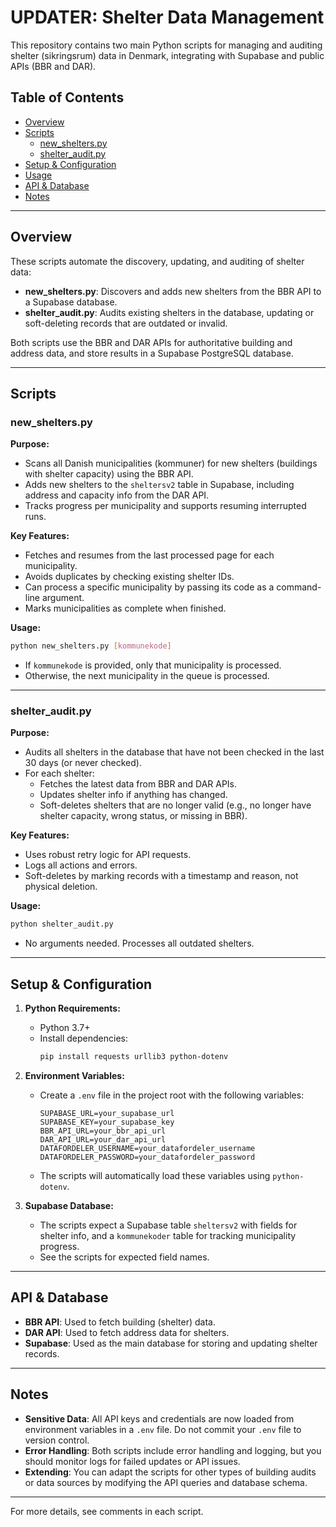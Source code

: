 # UPDATER: Shelter Data Management

This repository contains two main Python scripts for managing and auditing shelter (sikringsrum) data in Denmark, integrating with Supabase and public APIs (BBR and DAR).

## Table of Contents
- [Overview](#overview)
- [Scripts](#scripts)
  - [new_shelters.py](#new_shelterspy)
  - [shelter_audit.py](#shelter_auditpy)
- [Setup & Configuration](#setup--configuration)
- [Usage](#usage)
- [API & Database](#api--database)
- [Notes](#notes)

---

## Overview

These scripts automate the discovery, updating, and auditing of shelter data:
- **new_shelters.py**: Discovers and adds new shelters from the BBR API to a Supabase database.
- **shelter_audit.py**: Audits existing shelters in the database, updating or soft-deleting records that are outdated or invalid.

Both scripts use the BBR and DAR APIs for authoritative building and address data, and store results in a Supabase PostgreSQL database.

---

## Scripts

### new_shelters.py

**Purpose:**
- Scans all Danish municipalities (kommuner) for new shelters (buildings with shelter capacity) using the BBR API.
- Adds new shelters to the `sheltersv2` table in Supabase, including address and capacity info from the DAR API.
- Tracks progress per municipality and supports resuming interrupted runs.

**Key Features:**
- Fetches and resumes from the last processed page for each municipality.
- Avoids duplicates by checking existing shelter IDs.
- Can process a specific municipality by passing its code as a command-line argument.
- Marks municipalities as complete when finished.

**Usage:**
```bash
python new_shelters.py [kommunekode]
```
- If `kommunekode` is provided, only that municipality is processed.
- Otherwise, the next municipality in the queue is processed.

---

### shelter_audit.py

**Purpose:**
- Audits all shelters in the database that have not been checked in the last 30 days (or never checked).
- For each shelter:
  - Fetches the latest data from BBR and DAR APIs.
  - Updates shelter info if anything has changed.
  - Soft-deletes shelters that are no longer valid (e.g., no longer have shelter capacity, wrong status, or missing in BBR).

**Key Features:**
- Uses robust retry logic for API requests.
- Logs all actions and errors.
- Soft-deletes by marking records with a timestamp and reason, not physical deletion.

**Usage:**
```bash
python shelter_audit.py
```
- No arguments needed. Processes all outdated shelters.

---

## Setup & Configuration

1. **Python Requirements:**
   - Python 3.7+
   - Install dependencies:
     ```bash
     pip install requests urllib3 python-dotenv
     ```

2. **Environment Variables:**
   - Create a `.env` file in the project root with the following variables:
     ```env
     SUPABASE_URL=your_supabase_url
     SUPABASE_KEY=your_supabase_key
     BBR_API_URL=your_bbr_api_url
     DAR_API_URL=your_dar_api_url
     DATAFORDELER_USERNAME=your_datafordeler_username
     DATAFORDELER_PASSWORD=your_datafordeler_password
     ```
   - The scripts will automatically load these variables using `python-dotenv`.

3. **Supabase Database:**
   - The scripts expect a Supabase table `sheltersv2` with fields for shelter info, and a `kommunekoder` table for tracking municipality progress.
   - See the scripts for expected field names.

---

## API & Database

- **BBR API**: Used to fetch building (shelter) data.
- **DAR API**: Used to fetch address data for shelters.
- **Supabase**: Used as the main database for storing and updating shelter records.

---

## Notes

- **Sensitive Data**: All API keys and credentials are now loaded from environment variables in a `.env` file. Do not commit your `.env` file to version control.
- **Error Handling**: Both scripts include error handling and logging, but you should monitor logs for failed updates or API issues.
- **Extending**: You can adapt the scripts for other types of building audits or data sources by modifying the API queries and database schema.

---

For more details, see comments in each script.
